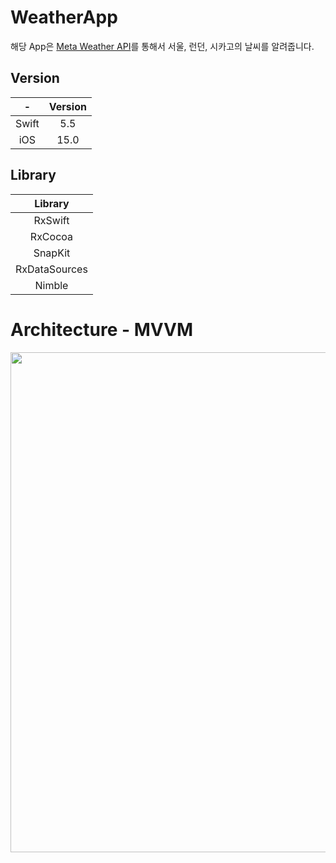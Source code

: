# WeatherApp

해당 App은 [Meta Weather API](https://www.metaweather.com/api/)를 통해서 서울, 런던, 시카고의 날씨를 알려줍니다.

## Version

|-|Version|
|:---:|:---:|
|Swift|5.5|
|iOS|15.0|

## Library

|Library|
|:---:|
|RxSwift|
|RxCocoa|
|SnapKit|
|RxDataSources|
|Nimble|

# Architecture - MVVM

<img src="https://user-images.githubusercontent.com/64566207/159903090-2e7a7283-a702-4207-b22c-5317773f6650.png" width="800">
